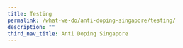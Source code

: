 ```yaml
---
title: Testing
permalink: /what-we-do/anti-doping-singapore/testing/
description: ""
third_nav_title: Anti Doping Singapore
---
```

